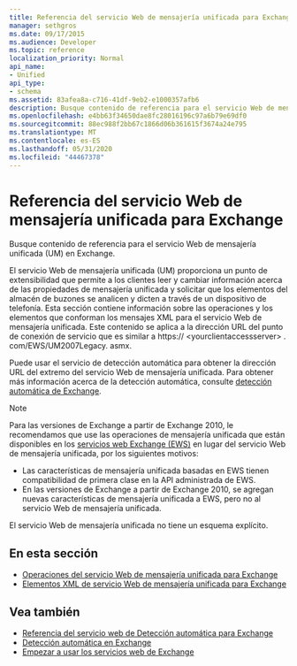```yaml
---
title: Referencia del servicio Web de mensajería unificada para Exchange
manager: sethgros
ms.date: 09/17/2015
ms.audience: Developer
ms.topic: reference
localization_priority: Normal
api_name:
- Unified
api_type:
- schema
ms.assetid: 83afea8a-c716-41df-9eb2-e1000357afb6
description: Busque contenido de referencia para el servicio Web de mensajería unificada (UM) en Exchange.
ms.openlocfilehash: e4bb63f34650dae8fc28016196c97a6b79e69df0
ms.sourcegitcommit: 88ec988f2bb67c1866d06b361615f3674a24e795
ms.translationtype: MT
ms.contentlocale: es-ES
ms.lasthandoff: 05/31/2020
ms.locfileid: "44467378"
---
```

# <a name="unified-messaging-web-service-reference-for-exchange"></a>Referencia del servicio Web de mensajería unificada para Exchange

Busque contenido de referencia para el servicio Web de mensajería unificada (UM) en Exchange.
  
El servicio Web de mensajería unificada (UM) proporciona un punto de extensibilidad que permite a los clientes leer y cambiar información acerca de las propiedades de mensajería unificada y solicitar que los elementos del almacén de buzones se analicen y dicten a través de un dispositivo de telefonía. Esta sección contiene información sobre las operaciones y los elementos que conforman los mensajes XML para el servicio Web de mensajería unificada. Este contenido se aplica a la dirección URL del punto de conexión de servicio que es similar a https:// \<yourclientaccessserver\> . com/EWS/UM2007Legacy. asmx. 
  
Puede usar el servicio de detección automática para obtener la dirección URL del extremo del servicio Web de mensajería unificada. Para obtener más información acerca de la detección automática, consulte [detección automática de Exchange](../exchange-web-services/autodiscover-for-exchange.md).
  
> [!NOTE]
>  Para las versiones de Exchange a partir de Exchange 2010, le recomendamos que use las operaciones de mensajería unificada que están disponibles en los [servicios web Exchange (EWS)](https://msdn.microsoft.com/library/60285497-0c4e-4e51-84e1-34dd6d89a5d8%28Office.15%29.aspx) en lugar del servicio Web de mensajería unificada, por los siguientes motivos: 
> - Las características de mensajería unificada basadas en EWS tienen compatibilidad de primera clase en la API administrada de EWS. 
> - En las versiones de Exchange a partir de Exchange 2010, se agregan nuevas características de mensajería unificada a EWS, pero no al servicio Web de mensajería unificada. 
  
El servicio Web de mensajería unificada no tiene un esquema explícito.
  
## <a name="in-this-section"></a>En esta sección
<a name="bk_InThisSection"> </a>

- [Operaciones del servicio Web de mensajería unificada para Exchange](unified-messaging-web-service-operations-for-exchange.md)   
- [Elementos XML de servicio Web de mensajería unificada para Exchange](unified-messaging-web-service-xml-elements-for-exchange.md)
    
## <a name="see-also"></a>Vea también

- [Referencia del servicio web de Detección automática para Exchange](autodiscover-web-service-reference-for-exchange.md)
- [Detección automática en Exchange](../exchange-web-services/autodiscover-for-exchange.md)
- [Empezar a usar los servicios web de Exchange](../exchange-web-services/start-using-web-services-in-exchange.md)
    


